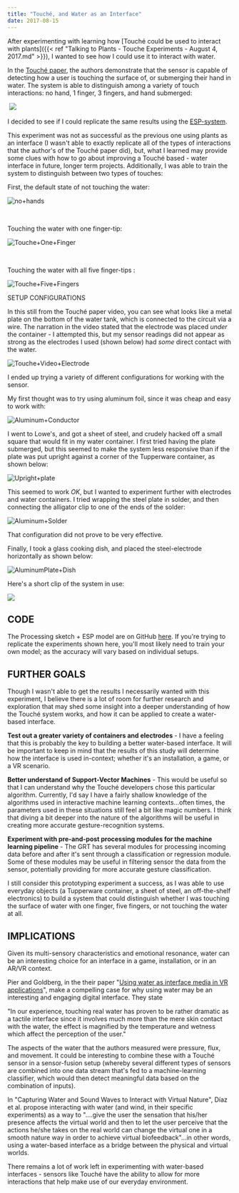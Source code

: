 ```yaml
---
title: "Touché, and Water as an Interface"
date: 2017-08-15
---
```


After experimenting with learning how [Touché could be used to interact with plants]({{< ref "Talking to Plants - Touche Experiments - August 4, 2017.md" >}}), I wanted to see how I could use it to interact with water.

In the [Touché paper](https://s3-us-west-1.amazonaws.com/disneyresearch/wp-content/uploads/20140805145650/touchechi20121.pdf), the authors demonstrate that the sensor is capable of detecting how a user is touching the surface of, or submerging their hand in water. The system is able to distinguish among a variety of touch interactions: no hand, 1 finger, 3 fingers, and hand submerged:

​																				[![](http://img.youtube.com/vi/E4tYpXVTjxA/0.jpg)](http://www.youtube.com/watch?v=E4tYpXVTjxA "")



I decided to see if I could replicate the same results using the [ESP-system](https://github.com/damellis/ESP).

This experiment was not as successful as the previous one using plants as an interface (I wasn't able to exactly replicate all of the types of interactions that the author's of the Touché paper did), but, what I learned may provide some clues with how to go about improving a Touché based - water interface in future, longer term projects. Additionally, I was able to train the system to distinguish between two types of touches:

First, the default state of not touching the water:

![no+hands](/blog_assets/2017/no+hands.gif)

​

Touching the water with one finger-tip:

![Touche+One+Finger](/blog_assets/2017/Touche+One+Finger.gif)

​

Touching the water with all five finger-tips :

![Touche+Five+Fingers](/blog_assets/2017/Touche+Five+Fingers.gif)



SETUP CONFIGURATIONS

In this still from the Touché paper video, you can see what looks like a metal plate on the bottom of the water tank, which is connected to the circuit via a wire. The narration in the video stated that the electrode was placed *under* the container - I attempted this, but my sensor readings did not appear as strong as the electrodes I used (shown below) had *some* direct contact with the water.

![Touche+Video+Electrode](/blog_assets/2017/Touche+Video+Electrode.jpg)

I ended up trying a variety of different configurations for working with the sensor.

My first thought was to try using aluminum foil, since it was cheap and easy to work with:

![Aluminum+Conductor](/blog_assets/2017/Aluminum+Conductor.jpg)

I went to Lowe's, and got a sheet of steel, and crudely hacked off a small square that would fit in my water container. I first tried having the plate submerged, but this seemed to make the system less responsive than if the plate was put upright against a corner of the Tupperware container, as shown below:

![Upright+plate](/blog_assets/2017/Upright+plate.jpg)

This seemed to work *OK*, but I wanted to experiment further with electrodes and water containers. I tried wrapping the steel plate in solder, and then connecting the alligator clip to one of the ends of the solder:



![Aluminum+Solder](/blog_assets/2017/Aluminum+Solder.jpg)



That configuration did not prove to be very effective.

Finally, I took a glass cooking dish, and placed the steel-electrode horizontally as shown below:



![AluminumPlate+Dish](/blog_assets/2017/AluminumPlate+Dish.jpg)

Here's a short clip of the system in use:

[![](http://img.youtube.com/vi/6-5DdljQmEk/0.jpg)](http://www.youtube.com/watch?v=6-5DdljQmEk "")



## CODE

The Processing sketch + ESP model are on GitHub [here](https://www.nickarner.com/blog/2017/7/10/touch-and-water-as-an-interface#). If you're trying to replicate the experiments shown here, you'll most likely need to train your own model; as the accuracy will vary based on individual setups.

## FURTHER GOALS

Though I wasn't able to get the results I necessarily wanted with this experiment, I believe there is a lot of room for further research and exploration that may shed some insight into a deeper understanding of how the Touché system works, and how it can be applied to create a water-based interface.

**Test out a greater variety of containers and electrodes** - I have a feeling that this is probably the key to building a better water-based interface. It will be important to keep in mind that the results of this study will determine how the interface is used in-context; whether it's an installation, a game, or a VR scenario.

**Better understand of Support-Vector Machines** - This would be useful so that I can understand why the Touché developers chose this particular algorithm. Currently, I'd say I have a fairly shallow knowledge of the algorithms used in interactive machine learning contexts...often times, the parameters used in these situations still feel a bit like magic numbers. I think that diving a bit deeper into the nature of the algorithms will be useful in creating more accurate gesture-recognition systems.

**Experiment with pre-and-post processing modules for the machine learning pipeline** - The GRT has several modules for processing incoming data before and after it's sent through a classification or regression module. Some of these modules may be useful in filtering sensor the data from the sensor, potentially providing for more accurate gesture classification.

I still consider this prototyping experiment a success, as I was able to use everyday objects (a Tupperware container, a sheet of steel, an off-the-shelf electronics) to build a system that could distinguish whether I was touching the surface of water with one finger, five fingers, or not touching the water at all.

## IMPLICATIONS

Given its multi-sensory characteristics and emotional resonance, water can be an interesting choice for an interface in a game, installation, or in an AR/VR context.

Pier and Goldberg, in the their paper "[Using water as interface media in VR applications](https://www.researchgate.net/publication/232725076_Using_water_as_interface_media_in_VR_applications)", make a compelling case for why using water may be an interesting and engaging digital interface. They state

"In our experience, touching real water has proven to be rather dramatic as a tactile interface since it involves much more than the mere skin contact with the water, the effect is magnified by the temperature and wetness which affect the perception of the user."

The aspects of the water that the authors measured were pressure, flux, and movement. It could be interesting to combine these with a Touché sensor in a sensor-fusion setup (whereby several different types of sensors are combined into one data stream that's fed to a machine-learning classifier, which would then detect meaningful data based on the combination of inputs).

In "Capturing Water and Sound Waves to Interact with Virtual Nature", Díaz et al. propose interacting with water (and wind, in their specific experiments) as a way to "....give the user the sensation that his/her presence affects the virtual world and then to let the user perceive that the actions he/she takes on the real world can change the virtual one in a smooth nature way in order to achieve virtual biofeedback"...in other words, using a water-based interface as a bridge between the physical and virtual worlds.

There remains a lot of work left in experimenting with water-based interfaces - sensors like Touché have the ability to allow for more interactions that help make use of our everyday environment.
